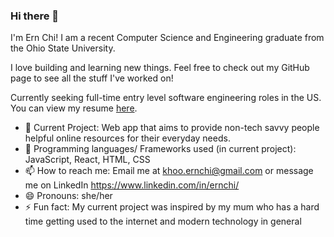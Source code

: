 ### Hi there 👋

I'm Ern Chi! I am a recent Computer Science and Engineering graduate from the Ohio State University. 

I love building and learning new things. Feel free to check out my GitHub page to see all the stuff I've worked on!

Currently seeking full-time entry level software engineering roles in the US. You can view my resume
[here](https://drive.google.com/file/d/1RlhgD7iLGcqiEaYuIl23Z4V2RN7wNpAL/view?usp=sharing).

- 🔭 Current Project: Web app that aims to provide non-tech savvy people helpful online resources for their everyday needs.
- 🌱 Programming languages/ Frameworks used (in current project): JavaScript, React, HTML, CSS
- 📫 How to reach me: Email me at khoo.ernchi@gmail.com or message me on LinkedIn https://www.linkedin.com/in/ernchi/
- 😄 Pronouns: she/her
- ⚡ Fun fact: My current project was inspired by my mum who has a hard time getting used to the internet and modern technology in general

<!--
**ernchi/ernchi** is a ✨ _special_ ✨ repository because its `README.md` (this file) appears on your GitHub profile.

Here are some ideas to get you started:

- 🔭 I’m currently working on ...
- 🌱 I’m currently learning ...
- 👯 I’m looking to collaborate on ...
- 🤔 I’m looking for help with ...
- 💬 Ask me about ...
- 📫 How to reach me: ...
- 😄 Pronouns: ...
- ⚡ Fun fact: ...
-->
